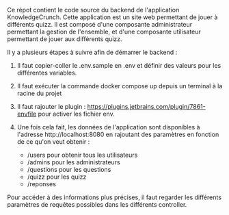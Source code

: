 Ce répot contient le code source du backend de l'application KnowledgeCrunch. Cette application est un site web permettant de jouer à différents quizz. Il est composé d'une composante administrateur permettant la gestion de l'ensemble,
et d'une composante utilisateur permettant de jouer aux différents quizz.

Il y a plusieurs étapes à suivre afin de démarrer le backend :

1. Il faut copier-coller le .env.sample en .env et définir des valeurs pour les différentes variables.
2. Il faut exécuter la commande docker compose up depuis un terminal à la racine du projet
3. Il faut rajouter le plugin : https://plugins.jetbrains.com/plugin/7861-envfile pour activer les fichier env.

4. Une fois cela fait, les données de l'application sont disponibles à l'adresse http://localhost:8080 en rajoutant des paramètres en fonction de ce qu'on veut obtenir :
   - /users pour obtenir tous les utilisateurs
   - /admins pour les administrateurs
   - /questions pour les questions
   - /quizz pour les quizz
   - /reponses

  Pour accéder à des informations plus précises, il faut regarder les différents paramètres de requêtes possibles dans les différents controller.
